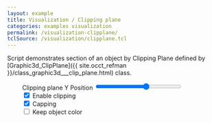 ```yaml
---
layout: example
title: Visualization / Clipping plane
categories: examples visualization
permalink: /visualization-clipplane/
tclSource: /visualization/clipplane.tcl
---
```


Script demonstrates section of an object by Clipping Plane defined by [Graphic3d_ClipPlane]({{ site.occt_refman }}/class_graphic3d___clip_plane.html) class.

<div style="margin-left: 35px">
  <label>Clipping plane Y Position
  <input type="range" min="-150" max="0" value="-60" class="slider" id="occClipRangeId" style="width: 200px">
  </label>

  <br>
  <input type="checkbox" id="occClippingId" checked>
  <label for="occClippingId">Enable clipping</label>

  <br>
  <input type="checkbox" id="occCappingId" checked>
  <label for="occCappingId">Capping</label>

  <br>
  <input type="checkbox" id="occKeepObjMatId">
  <label for="occKeepObjMatId">Keep object color</label>
</div>


<script>
document.getElementById ("occClipRangeId").oninput = function()
{
  DRAWEXE.terminalPasteScript ("vclipplane c -equation 0 1 0 " + this.value);
}
document.getElementById ("occClippingId").onchange = function()
{
  DRAWEXE.terminalPasteScript ("vclipplane c " + (this.checked ? "-set" : "-unset"));
}
document.getElementById ("occCappingId").onchange = function()
{
  DRAWEXE.terminalPasteScript ("vclipplane c -capping " + (this.checked ? "1" : "0"));
}
document.getElementById ("occKeepObjMatId").onchange = function()
{
  DRAWEXE.terminalPasteScript ("vclipplane c -useObjMaterial " + (this.checked ? "1" : "0"));
}
</script>
